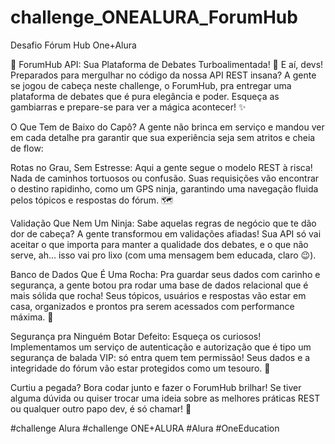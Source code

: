 # challenge_ONEALURA_ForumHub
Desafio Fórum Hub One+Alura

🚀 ForumHub API: Sua Plataforma de Debates Turboalimentada! 🚀
E aí, devs! Preparados para mergulhar no código da nossa API REST insana? A gente se jogou de cabeça neste challenge, o ForumHub, pra entregar uma plataforma de debates que é pura elegância e poder. Esqueça as gambiarras e prepare-se para ver a mágica acontecer! ✨

O Que Tem de Baixo do Capô?
A gente não brinca em serviço e mandou ver em cada detalhe pra garantir que sua experiência seja sem atritos e cheia de flow:

Rotas no Grau, Sem Estresse: Aqui a gente segue o modelo REST à risca! Nada de caminhos tortuosos ou confusão. Suas requisições vão encontrar o destino rapidinho, como um GPS ninja, garantindo uma navegação fluida pelos tópicos e respostas do fórum. 🗺️

Validação Que Nem Um Ninja: Sabe aquelas regras de negócio que te dão dor de cabeça? A gente transformou em validações afiadas! Sua API só vai aceitar o que importa para manter a qualidade dos debates, e o que não serve, ah... isso vai pro lixo (com uma mensagem bem educada, claro 😉).

Banco de Dados Que É Uma Rocha: Pra guardar seus dados com carinho e segurança, a gente botou pra rodar uma base de dados relacional que é mais sólida que rocha! Seus tópicos, usuários e respostas vão estar em casa, organizados e prontos pra serem acessados com performance máxima. 💾

Segurança pra Ninguém Botar Defeito: Esqueça os curiosos! Implementamos um serviço de autenticação e autorização que é tipo um segurança de balada VIP: só entra quem tem permissão! Seus dados e a integridade do fórum vão estar protegidos como um tesouro. 🔐

Curtiu a pegada? Bora codar junto e fazer o ForumHub brilhar! Se tiver alguma dúvida ou quiser trocar uma ideia sobre as melhores práticas REST ou qualquer outro papo dev, é só chamar! 🤙

#challenge Alura
#challenge ONE+ALURA
#Alura
#OneEducation

